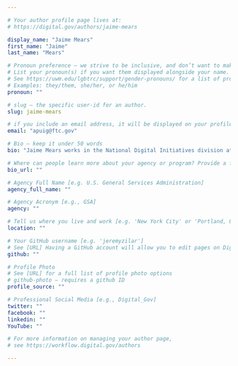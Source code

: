 ```yaml
---

# Your author profile page lives at:
# https://digital.gov/authors/jaime-mears

display_name: "Jaime Mears"
first_name: "Jaime"
last_name: "Mears"

# Pronoun preference — we strive to be inclusive, and don’t want to make assumptions on a person’s first name (be it a gender-neutral name, or is one more common in languages other than English). Learn more http://www.MyPronouns.org
# List your pronoun(s) if you want them displayed alongside your name. Leave it blank and we'll use just your name.
# See https://uwm.edu/lgbtrc/support/gender-pronouns/ for a list of pronouns
# Examples: they/them, she/her, or he/him
pronoun: ""

# slug — the specific user-id for an author.
slug: jaime-mears

# if you include an email address, it will be displayed on your profile page
email: "apuig@ftc.gov"

# Bio — keep it under 50 words
bio: "Jaime Mears works in the National Digital Initiatives division at the Library of Congress. She lead the planning and event coordination for the Collections as Data event and the Archives Unleashed datathon. Her professional interests include digital preservation and access, personal archiving, and teaching with primary sources. Jaime has a BA degree in English Literature from the University of Virginia and a MLS from the University of Maryland."

# Where can people learn more about your agency or program? Provide a full URL [e.g. 'https://www.example.gov/']
bio_url: ""

# Agency Full Name [e.g. U.S. General Services Administration]
agency_full_name: ""

# Agency Acronym [e.g., GSA]
agency: ""

# Tell us where you live and work [e.g. 'New York City' or 'Portland, OR']
location: ""

# Your GitHub username [e.g. 'jeremyzilar']
# See [URL] Having a GitHub account will allow you to edit pages on DigitalGov. The image used in your GitHub account can also be used to populate your digital.gov profile photo.
github: ""

# Profile Photo
# See [URL] for a full list of profile photo options
# github-photo — requires a github ID
profile_source: ""

# Professional Social Media [e.g., Digital_Gov]
twitter: ""
facebook: ""
linkedin: ""
YouTube: ""

# For more information on managing your author page,
# see https://workflow.digital.gov/authors

---
```

